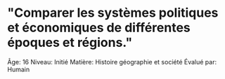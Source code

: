 # "Comparer les systèmes politiques et économiques de différentes époques et régions."

Âge: 16
Niveau: Initié
Matière: Histoire géographie et société
Évalué par: Humain